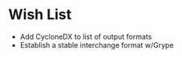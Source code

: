 
# Wish List

- Add CycloneDX to list of output formats
- Establish a stable interchange format w/Grype

